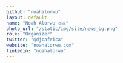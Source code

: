 ```yaml
---
github: "noahalorwu"
layout: default
name: "Noah Alorwu 🇬🇭"
photo_url: "/static/img/site/news_bg.png"
role: "Organizer"
twitter: "@djcafrica"
website: "noahalorwu.com"
linkedin: "noahalorwu"
---
```

